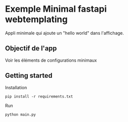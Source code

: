 # Exemple Minimal fastapi webtemplating

Appli minimale qui ajoute un "hello world" dans l'affichage.

## Objectif de l'app

Voir les éléments de configurations minimaux

## Getting started

Installation

```
pip install -r requirements.txt
```

Run 
```
python main.py
```